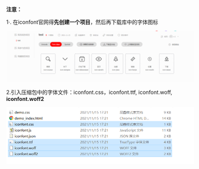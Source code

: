 **注意：**

1·. 在iconfont官网得**先创建一个项目**，然后再下载库中的字体图标

![](image/iconfontTest/1636977489055.png)

2.引入压缩包中的字体文件：iconfont.css，iconfont.ttf,    iconfont.woff, **iconfont.woff2**

![](image/iconfontTest/1636969228375.png)
